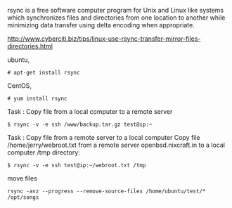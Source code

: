rsync is a free software computer program for Unix and Linux like systems which synchronizes files and directories from one location to another while minimizing data transfer using delta encoding when appropriate. 

http://www.cyberciti.biz/tips/linux-use-rsync-transfer-mirror-files-directories.html

ubuntu,

	# apt-get install rsync

CentOS,

	# yum install rsync

Task : Copy file from a local computer to a remote server

	$ rsync -v -e ssh /www/backup.tar.gz test@ip:~

Task : Copy file from a remote server to a local computer
Copy file /home/jerry/webroot.txt from a remote server openbsd.nixcraft.in to a local computer /tmp directory:

	$ rsync -v -e ssh test@ip:~/webroot.txt /tmp

move files

	rsync -avz --progress --remove-source-files /home/ubuntu/test/* /opt/songs
